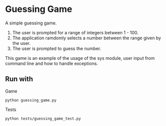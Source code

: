# Guessing Game

A simple guessing game.

1. The user is prompted for a range of integers between 1 - 100.
2. The application ramdomly selects a number between the range given by the user.
3. The user is prompted to guess the number.


This game is an example of the usage of the sys module, user input from command line and how to handle exceptions.


## Run with

Game
```
python guessing_game.py
```
Tests
```
python tests/guessing_game_test.py
```
